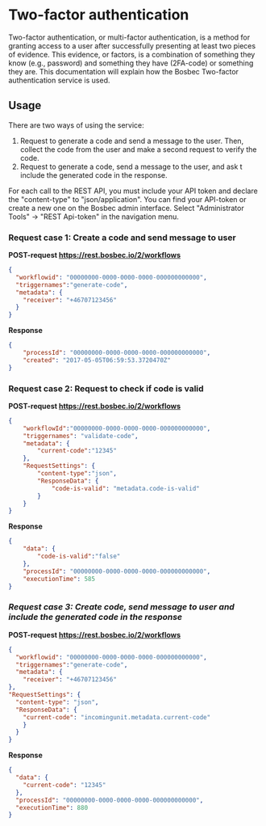 <style>
    .dashboard-container h1,.dashboard-container h2,.dashboard-container h3,.dashboard-container h4,.dashboard-container h5,.dashboard-container p {
    color: #353A40;
}
.dashboard-container h1 {
    font-weight: 400;
    font-size: 32px !important;
    margin-top: 0;
}
.dashboard-container h2 {
    font-weight: 400;
    font-size: 24px;
}
.dashboard-container h3 {
    font-weight: 400;
    font-size: 20px;
}
.dashboard-container h4 {
    font-weight: 400;
    font-size: 16px;
}
.dashboard-container h5 {
    font-weight: 400;
    font-size: 13px;
    letter-spacing: 0px;
}
.dashboard-container p {
    font-weight: 400;
    font-size: 13px;
}
.service-component {
    max-width: 580px;    
}
</style>

# Two-factor authentication

Two-factor authentication, or multi-factor authentication, is a method for granting access to a user after successfully presenting at least two pieces of evidence. This evidence, or factors, is a combination of something they know (e.g., password) and something they have (2FA-code) or something they are. This documentation will explain how the Bosbec Two-factor authentication service is used.

## Usage
There are two ways of using the service:

1. Request to generate a code and send a message to the user. Then, collect the code from the user and make a second request to verify the code.
2. Request to generate a code, send a message to the user, and ask t include the generated code in the response.

For each call to the REST API, you must include your API token and declare the "content-type" to "json/application". You can find your API-token or create a new one on the Bosbec admin interface. Select "Administrator Tools" -> "REST Api-token" in the navigation menu.



### **Request case 1: Create a code and send message to user**

**POST-request https://rest.bosbec.io/2/workflows**

```JSON
{
  "workflowid": "00000000-0000-0000-0000-000000000000",
  "triggernames":"generate-code",
  "metadata": {
    "receiver": "+46707123456"
  }
}
```

**Response**

```JSON
{
    "processId": "00000000-0000-0000-0000-000000000000",
    "created": "2017-05-05T06:59:53.3720470Z"
}
```

### **Request case 2: Request to check if code is valid**

**POST-request https://rest.bosbec.io/2/workflows**
```JSON
{
    "workflowId":"00000000-0000-0000-0000-000000000000",
    "triggernames": "validate-code",
    "metadata": {
        "current-code":"12345"
    },
    "RequestSettings": {
        "content-type":"json",
        "ResponseData": {
            "code-is-valid": "metadata.code-is-valid"
        }
    }
}
```

**Response**
```JSON
{
    "data": {
        "code-is-valid":"false"
    },
    "processId": "00000000-0000-0000-0000-000000000000",
    "executionTime": 585 
}
```

### ***Request case 3: Create code, send message to user and include the generated code in the response***

**POST-request https://rest.bosbec.io/2/workflows**

```JSON
{
  "workflowid": "00000000-0000-0000-0000-000000000000",
  "triggernames":"generate-code",
  "metadata": {
    "receiver": "+46707123456"
},
"RequestSettings": {
  "content-type": "json",
  "ResponseData": {
    "current-code": "incomingunit.metadata.current-code"
    }
  }
}
```

**Response**


```JSON
{
  "data": {
    "current-code": "12345"
  },
  "processId": "00000000-0000-0000-0000-000000000000",
  "executionTime": 880
}
```
